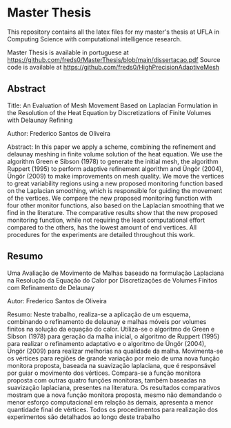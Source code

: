 # Master Thesis

This repository contains all the latex files for my master's thesis at UFLA in Computing Science with computational intelligence research. 

Master Thesis is available in portuguese at  https://github.com/freds0/MasterThesis/blob/main/dissertacao.pdf 
Source code is available at https://github.com/freds0/HighPrecisionAdaptiveMesh

## Abstract
Title: An Evaluation of Mesh Movement Based on Laplacian Formulation in the Resolution of the Heat Equation by Discretizations of Finite Volumes with Delaunay Refining

Author: Frederico Santos de Oliveira

Abstract: In this paper we apply a scheme, combining the refinement and delaunay meshing in finite volume solution of the heat equation. We use the algorithm Green e Sibson (1978) to generate the initial mesh, the algorithm Ruppert (1995) to perform adaptive refinement algorithm and Üngör (2004), Üngör (2009) to make improvements on mesh quality. We move the vertices to great variability regions using a new proposed monitoring function based on the Laplacian smoothing, which is responsible for guiding the movement of the vertices. We compare the new proposed monitoring function with four other monitor functions, also based on the Laplacian smoothing that we find in the literature. The comparative results show that the new proposed monitoring function, while not requiring the least computational effort compared to the others, has the lowest amount of end vertices. All procedures for the experiments are detailed throughout this work.


## Resumo

Uma Avaliação de Movimento de Malhas baseado na formulação Laplaciana na Resolução da Equação do Calor por Discretizações de Volumes Finitos com Refinamento de Delaunay

Autor: Frederico Santos de Oliveira

Resumo: Neste trabalho, realiza-se a aplicação de um esquema, combinando o refinamento de delaunay e malhas móveis por volumes finitos na solução da equação do calor. Utiliza-se o algoritmo de Green e Sibson (1978) para geração da malha inicial, o algoritmo de Ruppert (1995) para realizar o refinamento adaptativo e o algoritmo de Üngör (2004), Üngör (2009) para realizar melhorias na qualidade da malha. Movimenta-se os vértices para regiões de grande variação por meio de uma nova função monitora proposta, baseada na suavização laplaciana, que é responsável por guiar o movimento dos vértices. Compara-se a função monitora proposta com outras quatro funções monitoras, também baseadas na suavização laplaciana, presentes na literatura. Os resultados comparativos mostram que a nova função monitora proposta, mesmo não demandando o menor esforço computacional em relação às demais, apresenta a menor quantidade final de vértices. Todos os procedimentos para realização dos experimentos são detalhados ao longo deste trabalho